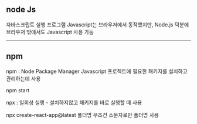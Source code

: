 ## node Js

자바스크립트 실행 프로그램
Javascript는 브라우저에서 동작했지만,
Node.js 덕분에 브라우저 밖에서도 Javascript 사용 가능

---

## npm

npm : Node Package Manager
Javascript 프로젝트에 필요한 패키지를 설치하고 관리하는데 사용

npm start

npx : 일회성 실행 - 설치하지않고 패키지를 바로 실행할 때 사용

npx create-react-app@latest 폴더명 무조건 소문자로만 폴더명 사용